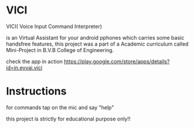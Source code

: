 # VICI
VICI( Voice Input Command Interpreter)

is an Virtual Assistant for your android pphones which carries some basic handsfree features, this project was a part of a Academic curriculum called Mini-Project in B.V.B College of Engineering.

check the app in action
https://play.google.com/store/apps/details?id=in.eyvai.vici

# Instructions

for commands
tap on the mic and say "help"

this project is strictly for educational purpose only!!
